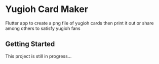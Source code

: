 # Yugioh Card Maker

Flutter app to create a png file of yugioh cards then print it out or share among others to satisfy yugioh fans

## Getting Started

This project is still in progress...
